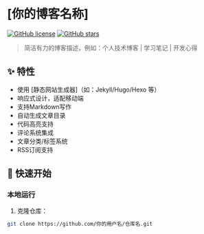 # [你的博客名称]

[![GitHub license](https://img.shields.io/github/license/你的用户名/仓库名)](https://github.com/你的用户名/仓库名/blob/main/LICENSE)
[![GitHub stars](https://img.shields.io/github/stars/你的用户名/仓库名)](https://github.com/你的用户名/仓库名/stargazers)

> 简洁有力的博客描述，例如：个人技术博客 | 学习笔记 | 开发心得

## ✨ 特性

- 使用 [静态网站生成器]（如：Jekyll/Hugo/Hexo 等）
- 响应式设计，适配移动端
- 支持Markdown写作
- 自动生成文章目录
- 代码高亮支持
- 评论系统集成
- 文章分类/标签系统
- RSS订阅支持

## 🚀 快速开始

### 本地运行

1. 克隆仓库：
```bash
git clone https://github.com/你的用户名/仓库名.git
